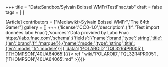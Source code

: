 +++
title = "Data:Sandbox/Sylvain Boissel WMFr/TestFnac.tab"
draft = false
tags = [ ]

[Article]
contributors = ["Mediawiki>Sylvain Boissel WMFr","The 64th Gamer"]
gallery = []
+++
{'license':'CC0-1.0','description':{'fr':'Test import données labo Fnac'},'sources':'Data provided by Labo Fnac https://labo.fnac.com','schema':{'fields':[{'name':'brand','type':'string','title':{'en':'brand','fr':'marque'}},{'name':'model','type':'string','title':{'en':'model','fr':'modèle'}}]},'data':['POLAROID','TQL32R4PR005'],['THOMPSON','40UA64065']({{< ref "wiki/'POLAROID','TQL32R4PR005'],['THOMPSON','40UA64065'.md" >}})}
